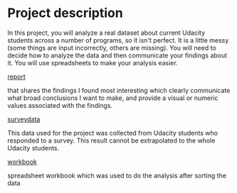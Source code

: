# Project description
In this project, you will analyze a real dataset about current Udacity students across a number of programs, so it isn't perfect.
It is a little messy (some things are input incorrectly, others are missing). You will need to decide how to analyze the data and
then communicate your findings about it. You will use spreadsheets to make your analysis easier.

 
[report](https://github.com/mmehmadi94/Data-Foundation-Nanodegree-Udacity/blob/master/Project%202/report.pdf)

 that shares the findings I found most interesting which clearly communicate what broad conclusions I want to make, and provide a visual or numeric values associated with the findings.

[surveydata](https://github.com/mmehmadi94/Data-Foundation-Nanodegree-Udacity/blob/master/Project%202/surveydata.csv)

 This data used for the project was collected from Udacity students who responded to a survey. This result cannot be extrapolated to the whole Udacity students.

[workbook](https://github.com/mmehmadi94/Data-Foundation-Nanodegree-Udacity/blob/master/Project%202/workbook.xlsx)

 spreadsheet workbook which was used to do the analysis after sorting the data

